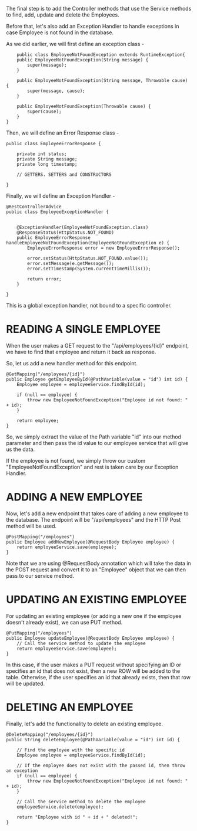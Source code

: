 The final step is to add the Controller methods that use the Service methods to find, add, update and delete the Employees.

Before that, let's also add an Exception Handler to handle exceptions in case Employee is not found in the database.

As we did earlier, we will first define an exception class - 

        public class EmployeeNotFoundException extends RuntimeException{
        public EmployeeNotFoundException(String message) {
            super(message);
        }

        public EmployeeNotFoundException(String message, Throwable cause) {
            super(message, cause);
        }

        public EmployeeNotFoundException(Throwable cause) {
            super(cause);
        }
    }

Then, we will define an Error Response class - 

    public class EmployeeErrorResponse {

        private int status;
        private String message;
        private long timestamp;

        // GETTERS. SETTERS and CONSTRUCTORS

    }

Finally, we will define an Exception Handler - 

    @RestControllerAdvice
    public class EmployeeExceptionHandler {


        @ExceptionHandler(EmployeeNotFoundException.class)
        @ResponseStatus(HttpStatus.NOT_FOUND)
        public EmployeeErrorResponse handleEmployeeNotFoundException(EmployeeNotFoundException e) {
            EmployeeErrorResponse error = new EmployeeErrorResponse();

            error.setStatus(HttpStatus.NOT_FOUND.value());
            error.setMessage(e.getMessage());
            error.setTimestamp(System.currentTimeMillis());

            return error;
        }

    }

This is a global exception handler, not bound to a specific controller.

# READING A SINGLE EMPLOYEE

When the user makes a GET request to the "/api/employees/{id}" endpoint, we have to find that employee and return it back as response.

So, let us add a new handler method for this endpoint.


    @GetMapping("/employees/{id}")
    public Employee getEmployeeById(@PathVariable(value = "id") int id) {
        Employee employee = employeeService.findById(id);

        if (null == employee) {
            throw new EmployeeNotFoundException("Employee id not found: " + id);
        }

        return employee;
    }

So, we simply extract the value of the Path variable "id" into our method parameter and then pass the id value to our employee service that will give us the data.

If the employee is not found, we simply throw our custom "EmployeeNotFoundException" and rest is taken care by our Exception Handler.

# ADDING A NEW EMPLOYEE

Now, let's add a new endpoint that takes care of adding a new employee to the database. The endpoint will be "/api/employees" and the HTTP Post method will be used.

    @PostMapping("/employees")
    public Employee addNewEmployee(@RequestBody Employee employee) {
        return employeeService.save(employee);
    }

Note that we are using @RequestBody annotation which will take the data in the POST request and convert it to an "Employee" object that we can then pass to our service method.


# UPDATING AN EXISTING EMPLOYEE

For updating an existing employee (or adding a new one if the employee doesn't already exist), we can use PUT method.

    @PutMapping("/employees")
    public Employee updateEmployee(@RequestBody Employee employee) {
        // Call the service method to update the employee
        return employeeService.save(employee);
    }

In this case, if the user makes a PUT request without specifying an ID or specifies an id that does not exist, then a new ROW will be added to the table. Otherwise, if the user specifies an id that already exists, then that row will be updated.

# DELETING AN EMPLOYEE

Finally, let's add the functionality to delete an existing employee.

    @DeleteMapping("/employees/{id}")
    public String deleteEmployee(@PathVariable(value = "id") int id) {

        // Find the employee with the specific id
        Employee employee = employeeService.findById(id);

        // If the employee does not exist with the passed id, then throw an exception
        if (null == employee) {
            throw new EmployeeNotFoundException("Employee id not found: " + id);
        }

        // Call the service method to delete the employee
        employeeService.delete(employee);

        return "Employee with id " + id + " deleted!";
    }